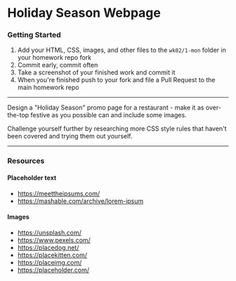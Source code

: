 # Holiday Season Webpage

### Getting Started
1. Add your HTML, CSS, images, and other files to the `wk02/1-mon` folder in your homework repo fork
1. Commit early, commit often
1. Take a screenshot of your finished work and commit it
1. When you're finished push to your fork and file a Pull Request to the main homework repo

---

Design a "Holiday Season" promo page for a restaurant - make it as over-the-top festive as you possible can and include some images. 

Challenge yourself further by researching more CSS style rules that haven't been covered and trying them out yourself.

---

### Resources

#### Placeholder text
- https://meettheipsums.com/
- https://mashable.com/archive/lorem-ipsum

#### Images
- https://unsplash.com/
- https://www.pexels.com/
- https://placedog.net/
- https://placekitten.com/
- https://placeimg.com/
- https://placeholder.com/
